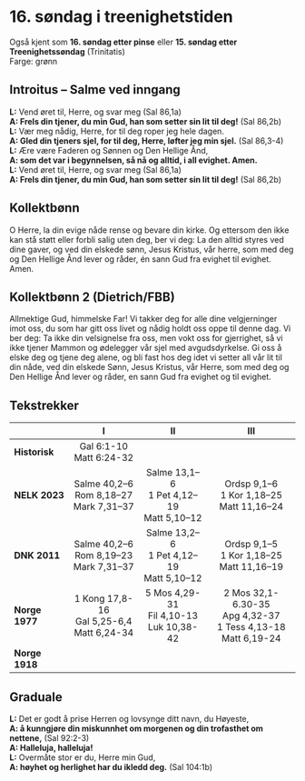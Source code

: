 # 16. søndag i treenighetstiden

Også kjent som **16. søndag etter pinse**
eller **15. søndag etter Treenighetssøndag** (Trinitatis)  
Farge: grønn  

## Introitus – Salme ved inngang

**L:** Vend øret til, Herre, og svar meg (Sal 86,1a)  
**A: Frels din tjener, du min Gud, han som setter sin lit til deg!** (Sal 86,2b)  
**L:** Vær meg nådig, Herre, for til deg roper jeg hele dagen.  
**A: Gled din tjeners sjel, for til deg, Herre, løfter jeg min sjel.** (Sal 86,3-4)  
**L:** Ære være Faderen og Sønnen og Den Hellige Ånd,  
**A: som det var i begynnelsen, så nå og alltid, i all evighet. Amen.**  
**L:** Vend øret til, Herre, og svar meg (Sal 86,1a)  
**A: Frels din tjener, du min Gud, han som setter sin lit til deg!** (Sal 86,2b)

## Kollektbønn

O Herre, la din evige nåde rense og bevare din kirke. Og ettersom den ikke kan stå støtt eller forbli salig uten deg, ber vi deg: La den alltid styres ved dine gaver, og ved din elskede sønn, Jesus Kristus, vår herre, som med deg og Den Hellige Ånd lever og råder, én sann Gud fra evighet til evighet. Amen.

## Kollektbønn 2 (Dietrich/FBB)

Allmektige Gud, himmelske Far! Vi takker deg for alle dine velgjerninger imot oss, du som har gitt oss livet og nådig holdt oss oppe til denne dag. Vi ber deg: Ta ikke din velsignelse fra oss, men vokt oss for gjerrighet, så vi ikke tjener Mammon og ødelegger vår sjel med avgudsdyrkelse. Gi oss å elske deg og tjene deg alene, og bli fast hos deg idet vi setter all vår lit til din nåde, ved din elskede Sønn, Jesus Kristus, vår Herre, som med deg og Den Hellige Ånd lever og råder, en sann Gud fra evighet og til evighet.

## Tekstrekker

| |**I**|**II**|**III**|
|:---|:---:|:---:|:---:|
|**Historisk**|Gal 6:1-10<br>Matt 6:24-32<br> | <br> <br> | <br> <br> |
|**NELK 2023**|Salme 40,2–6<br>Rom 8,18–27<br>Mark 7,31–37|Salme 13,1–6<br>1 Pet 4,12–19<br>Matt 5,10–12|Ordsp 9,1–6<br>1 Kor 1,18–25<br>Matt 11,16–24|
|**DNK 2011**|Salme 40,2–6<br>Rom 8,19–23<br>Mark 7,31–37|Salme 13,2–6<br>1 Pet 4,12–19<br>Matt 5,10–12|Ordsp 9,1–5<br>1 Kor 1,18–25<br>Matt 11,16–19|
|**Norge 1977**|1 Kong 17,8-16<br>Gal 5,25-6,4<br>Matt 6,24-34|5 Mos 4,29-31<br>Fil 4,10-13<br>Luk  10,38-42|2 Mos 32,1-6.30-35<br>Apg 4,32-37<br>1 Tess 4,13-18<br>Matt 6,19-24|
|**Norge 1918**| <br> <br> | <br> <br> | <br> <br> |

## Graduale

**L:** Det er godt å prise Herren og lovsynge ditt navn, du Høyeste,  
**A: å kunngjøre din miskunnhet om morgenen og din trofasthet om nettene,** (Sal 92:2-3)  
**A: Halleluja, halleluja!**  
**L:** Overmåte stor er du, Herre min Gud,  
**A: høyhet og herlighet har du ikledd deg.** (Sal 104:1b)
